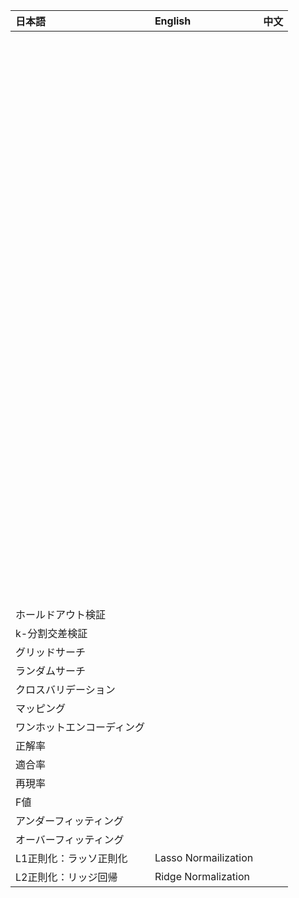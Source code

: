 |日本語|English|中文|
|:-----------|:------------|:------------|
||||
||||
||||
||||
||||
||||
||||
||||
||||
||||
||||
||||
||||
||||
||||
||||
||||
||||
||||
||||
||||
||||
||||
||||
||||
||||
||||
||||
||||
||||
||||
||||
||||
||||
||||
||||
||||
||||
||||
||||
||||
||||
||||
||||
||||
||||
||||
||||
||||
||||
||||
||||
||||
||||
||||
||||
||||
||||
||||
||||
||||
||||
||||
||||
||||
||||
||||
||||
||||
||||
||||
||||
||||
||||
||||
||||
||||
||||
||||
||||
||||
||||
||||
||||
||||
||||
||||
||||
||||
||||
||||
||||
||||
||||
||||
||||
||||
||||
||||
||||
||||
||||
||||
||||
||||
||||
||||
||||
||||
||||
||||
||||
||||
||||
||||
||||
||||
||||
||||
||||
||||
||||
||||
||||
||||
||||
||||
||||
||||
||||
||||
||||
||||
||||
||||
||||
||||
||||
||||
||||
||||
||||
||||
||||
||||
||||
||||
||||
||||
||||
||||
||||
||||
|ホールドアウト検証|||
|k-分割交差検証|||
|グリッドサーチ|||
|ランダムサーチ|||
|クロスバリデーション|||
|マッピング|||
|ワンホットエンコーディング|||
|正解率|||
|適合率|||
|再現率|||
|F値|||
|アンダーフィッティング|||
|オーバーフィッティング|||
|L1正則化：ラッソ正則化|Lasso Normailization||
|L2正則化：リッジ回帰|Ridge Normalization||
